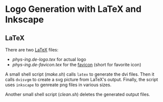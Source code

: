  # Logo Generation with LaTeX and Inkscape

 ## LaTeX

 There are two [LaTeX](https://en.wikipedia.org/wiki/LaTeX) files:
 * *phys-ing.de-logo.tex* for actual logo
 * *phys-ing.de-favicon.tex* for the [favicon](https://en.wikipedia.org/wiki/Favicon) (short for favorite icon)

 A small shell script (*make.sh*) calls `latex` to generate the dvi files. Then it calls `dvisvgm` to create
 a svg picture from LaTeX's output. Finally, the script uses `inkscape` to genreate png files in various sizes.

 Another small shell script (*clean.sh*) deletes the generated output files.



